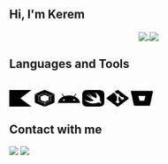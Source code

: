 <h2 align="left">Hi, I'm Kerem</h2>

<div align="center">
    <a href="https://github.com/keremersu35/github-profile-views-counter">
        <img align="center" src="https://komarev.com/ghpvc/?username=keremersu35&color=f75c7e">
    </a>
    <a href="https://github.com/keremersu35?tab=followers">
        <img align="center"  src="https://img.shields.io/github/followers/keremersu35?style=flat-square&color=f75c7e">
    </a>
</div>

<h2>Languages and Tools</h2>
<div style="display: inline_block"><br>
  <img align="center" height="30" width="40" src="assets/kotlin.svg">
  <img align="center" height="30" width="40" src="assets/jetpackcompose.svg">
  <img align="center" height="30" width="40" src="assets/android.svg">
  <img align="center" height="30" width="40" src="assets/swift.svg">
  <img align="center" height="30" width="40" src="assets/git.svg">
  <img align="center" height="30" width="40" src="assets/bitbucket.svg">

</div>
    
<h2>Contact with me</h2>
<a href = "mailto:keremersu35@gmail.com"><img src="https://img.shields.io/badge/-Gmail-%23333?style=for-the-badge&logo=gmail&logoColor=white" target="_blank"></a>
<a href="https://www.linkedin.com/in/kerem-ersu-0082ba194/" target="_blank"><img src="https://img.shields.io/badge/-LinkedIn-%230077B5?style=for-the-badge&logo=linkedin&logoColor=white" target="_blank"></a>
</br>
